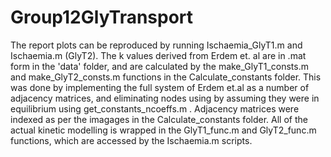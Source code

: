 # Group12GlyTransport

The report plots can be reproduced by running Ischaemia_GlyT1.m and Ischaemia.m (GlyT2). The k values derived from Erdem et. al are in .mat form in the 'data' folder, and are calculated by the make_GlyT1_consts.m and make_GlyT2_consts.m functions in the Calculate_constants folder. This was done by implementing the full system of Erdem et.al as a number of adjacency matrices, and eliminating nodes using by assuming they were in equilibrium using get_constants_ncoeffs.m . Adjacency matrices were indexed as per the imagages in the Calculate_constants folder.  All of the actual kinetic modelling is wrapped in the GlyT1_func.m and GlyT2_func.m functions, which are accessed by the Ischaemia.m scripts.
